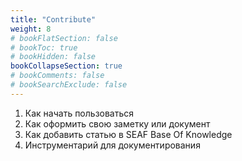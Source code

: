 ```yaml
---
title: "Contribute"
weight: 8
# bookFlatSection: false
# bookToc: true
# bookHidden: false
bookCollapseSection: true
# bookComments: false
# bookSearchExclude: false
---
```


1. Как начать пользоваться
2. Как оформить свою заметку или документ
3. Как добавить статью в SEAF Base Of Knowledge
4. Инструментарий для документирования
